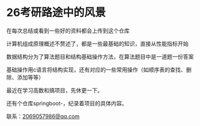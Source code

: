 # 26考研路途中的风景

在每次总结或看到一些好的资料都会上传到这个仓库

计算机组成原理概述不赘述了，都是一些最基础的知识，直接从性能指标开始

数据结构分为了算法题目和结构基础操作方法，在算法题目中是一道题一份答案

基础操作用c语言将结构实现，还有对应的一些常用操作（如顺序表的查找、删除、添加等等）



最近在学习高数和搞项目，先休更一下。

还有个仓库springboot-，纪录着项目的具体内容。




联系：2069057986@qq.com
